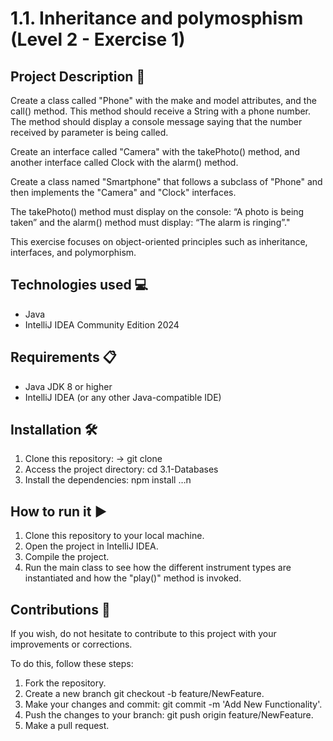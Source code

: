 
# 1.1. Inheritance and polymosphism (Level 2 - Exercise 1)

## Project Description 📄

Create a class called "Phone" with the make and model attributes, and the call() method. This method should receive a String with a phone number. The method should display a console message saying that the number received by parameter is being called. 

Create an interface called "Camera" with the takePhoto() method, and another interface called Clock with the alarm() method.

Create a class named "Smartphone" that follows a subclass of "Phone" and then implements the "Camera" and "Clock" interfaces.

The takePhoto() method must display on the console: “A photo is being taken” and the alarm() method must display: “The alarm is ringing”." 

This exercise focuses on object-oriented principles such as inheritance, interfaces, and polymorphism.






## Technologies used 💻

- Java
- IntelliJ IDEA Community Edition 2024
 

## Requirements 📋

- Java JDK 8 or higher
- IntelliJ IDEA (or any other Java-compatible IDE)
## Installation 🛠️

1. Clone this repository: -> git clone
2. Access the project directory: cd 3.1-Databases
3. Install the dependencies: npm install …n 
## How to run it ▶️

1. Clone this repository to your local machine.
2. Open the project in IntelliJ IDEA.
3. Compile the project.
4. Run the main class to see how the different instrument types are instantiated and how the "play()" method is invoked.
## Contributions 🤝

If you wish, do not hesitate to contribute to this project with your improvements or corrections.

To do this, follow these steps:
1. Fork the repository.
2. Create a new branch git checkout -b feature/NewFeature.
3. Make your changes and commit: git commit -m 'Add New Functionality'.
4. Push the changes to your branch: git push origin feature/NewFeature.
5. Make a pull request.
